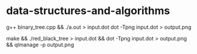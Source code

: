 # data-structures-and-algorithms

g++ binary_tree.cpp && ./a.out > input.dot
dot -Tpng input.dot > output.png

make && ./red_black_tree > input.dot && dot -Tpng input.dot > output.png && qlmanage -p output.png